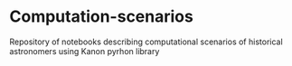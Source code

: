 # Computation-scenarios
Repository of notebooks describing computational scenarios of historical astronomers using Kanon pyrhon library
